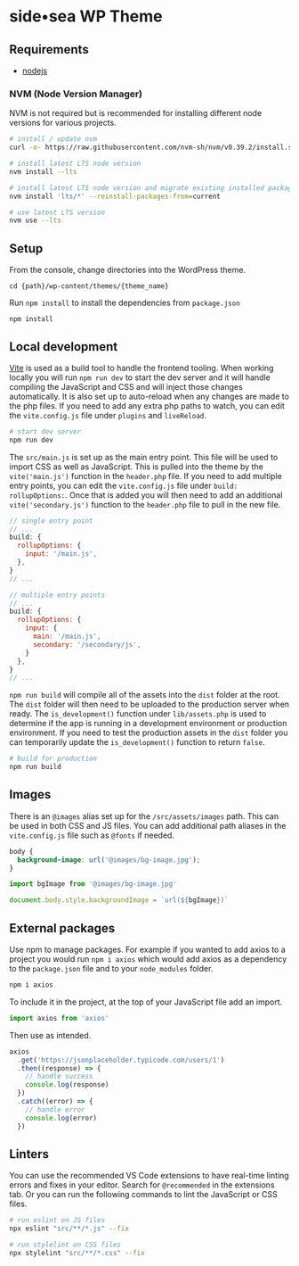 # side•sea WP Theme
## Requirements

- [nodejs](https://nodejs.org/en/)

### NVM (Node Version Manager)

NVM is not required but is recommended for installing different node versions for various projects.

```bash
# install / update nvm
curl -o- https://raw.githubusercontent.com/nvm-sh/nvm/v0.39.2/install.sh | bash

# install latest LTS node version
nvm install --lts

# install latest LTS node version and migrate existing installed packages
nvm install 'lts/*' --reinstall-packages-from=current

# use latest LTS version
nvm use --lts
```

## Setup

From the console, change directories into the WordPress theme.

```
cd {path}/wp-content/themes/{theme_name}
```

Run `npm install` to install the dependencies from `package.json`

```
npm install
```

## Local development

[Vite](https://vitejs.dev/) is used as a build tool to handle the frontend tooling. When working locally you will run
`npm run dev` to start the dev server and it will handle compiling the JavaScript and CSS and will inject those changes
automatically. It is also set up to auto-reload when any changes are made to the php files. If you need to add any 
extra php paths to watch, you can edit the `vite.config.js` file under `plugins` and `liveReload`.

```bash
# start dev server
npm run dev
```

The `src/main.js` is set up as the main entry point. This file will be used to import CSS as well as JavaScript. This
is pulled into the theme by the `vite('main.js')` function in the `header.php` file. If you need to add multiple entry
points, you can edit the `vite.config.js` file under `build:` `rollupOptions:`. Once that is added you will then need to
add an additional `vite('secondary.js')` function to the `header.php` file to pull in the new file.

```js
// single entry point
// ...
build: {
  rollupOptions: {
    input: '/main.js',
  },
}
// ...

// multiple entry points
// ...
build: {
  rollupOptions: {
    input: {
      main: '/main.js',
      secondary: '/secondary/js',
    }
  },
}
// ...
```

`npm run build` will compile all of the assets into the `dist` folder at the root. The `dist` folder will then need to
be uploaded to the production server when ready. The `is_development()` function under `lib/assets.php` is used to 
determine if the app is running in a development environment or production environment. If you need to test the 
production assets in the `dist` folder you can temporarily update the `is_development()` function to return `false`.

```bash
# build for production
npm run build
```

## Images

There is an `@images` alias set up for the `/src/assets/images` path. This can be used in both CSS and JS files. You
can add additional path aliases in the `vite.config.js` file such as `@fonts` if needed.

```css
body {
  background-image: url('@images/bg-image.jpg');
}
```

```js
import bgImage from '@images/bg-image.jpg'

document.body.style.backgroundImage = `url(${bgImage})`
```

## External packages

Use npm to manage packages. For example if you wanted to add axios to a project you would run `npm i axios` which
would add axios as a dependency to the `package.json` file and to your `node_modules` folder.

```bash
npm i axios
```

To include it in the project, at the top of your JavaScript file add an import.

```js
import axios from 'axios'
```

Then use as intended.

```js
axios
  .get('https://jsonplaceholder.typicode.com/users/1')
  .then((response) => {
    // handle success
    console.log(response)
  })
  .catch((error) => {
    // handle error
    console.log(error)
  })
```

## Linters

You can use the recommended VS Code extensions to have real-time linting errors and fixes in your editor. Search for
`@recommended` in the extensions tab. Or you can run the following commands to lint the JavaScript or CSS files.

```bash
# run eslint on JS files
npx eslint "src/**/*.js" --fix

# run stylelint on CSS files
npx stylelint "src/**/*.css" --fix
```

